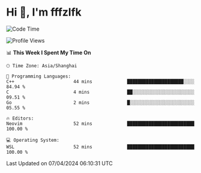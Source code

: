 # Hi 👋, I'm fffzlfk

<!--START_SECTION:waka-->
![Code Time](http://img.shields.io/badge/Code%20Time-686%20hrs%2050%20mins-blue)

![Profile Views](http://img.shields.io/badge/Profile%20Views-0-blue)

📊 **This Week I Spent My Time On** 

```text
🕑︎ Time Zone: Asia/Shanghai

💬 Programming Languages: 
C++                      44 mins             █████████████████████░░░░   84.94 % 
C                        4 mins              ██░░░░░░░░░░░░░░░░░░░░░░░   09.51 % 
Go                       2 mins              █░░░░░░░░░░░░░░░░░░░░░░░░   05.55 % 

🔥 Editors: 
Neovim                   52 mins             █████████████████████████   100.00 % 

💻 Operating System: 
WSL                      52 mins             █████████████████████████   100.00 % 
```


 Last Updated on 07/04/2024 06:10:31 UTC
<!--END_SECTION:waka-->

